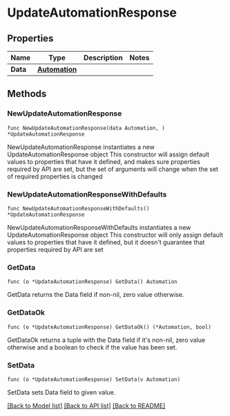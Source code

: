 # UpdateAutomationResponse

## Properties

Name | Type | Description | Notes
------------ | ------------- | ------------- | -------------
**Data** | [**Automation**](Automation.md) |  | 

## Methods

### NewUpdateAutomationResponse

`func NewUpdateAutomationResponse(data Automation, ) *UpdateAutomationResponse`

NewUpdateAutomationResponse instantiates a new UpdateAutomationResponse object
This constructor will assign default values to properties that have it defined,
and makes sure properties required by API are set, but the set of arguments
will change when the set of required properties is changed

### NewUpdateAutomationResponseWithDefaults

`func NewUpdateAutomationResponseWithDefaults() *UpdateAutomationResponse`

NewUpdateAutomationResponseWithDefaults instantiates a new UpdateAutomationResponse object
This constructor will only assign default values to properties that have it defined,
but it doesn't guarantee that properties required by API are set

### GetData

`func (o *UpdateAutomationResponse) GetData() Automation`

GetData returns the Data field if non-nil, zero value otherwise.

### GetDataOk

`func (o *UpdateAutomationResponse) GetDataOk() (*Automation, bool)`

GetDataOk returns a tuple with the Data field if it's non-nil, zero value otherwise
and a boolean to check if the value has been set.

### SetData

`func (o *UpdateAutomationResponse) SetData(v Automation)`

SetData sets Data field to given value.



[[Back to Model list]](../README.md#documentation-for-models) [[Back to API list]](../README.md#documentation-for-api-endpoints) [[Back to README]](../README.md)



